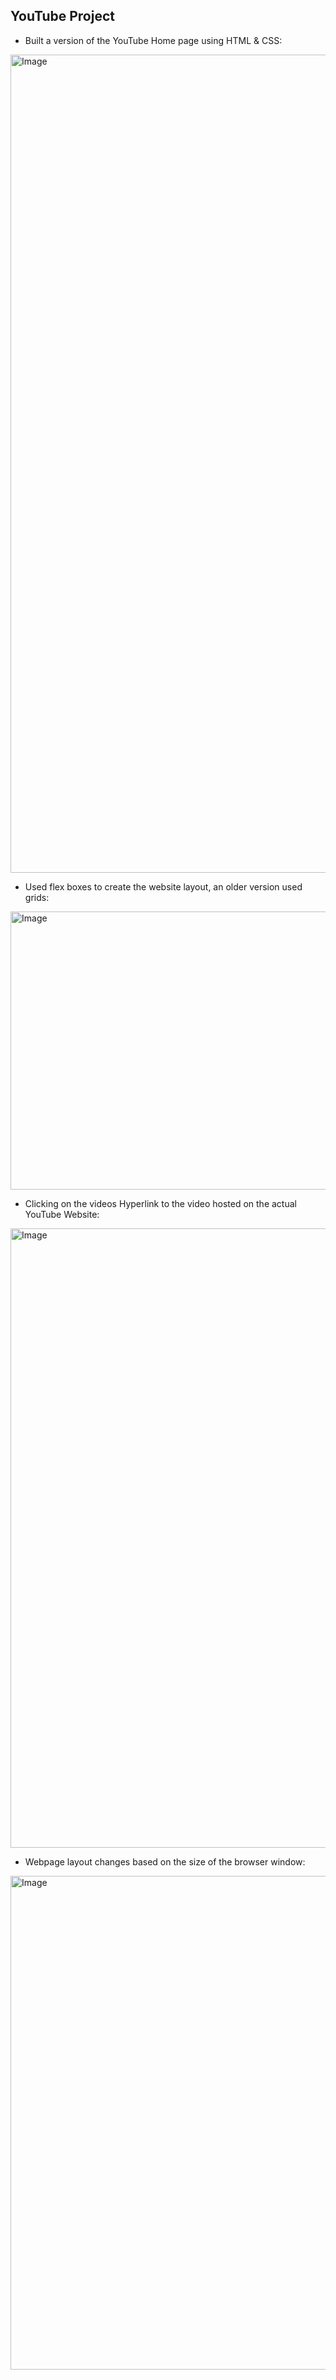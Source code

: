 ## YouTube Project

 - Built a version of the YouTube Home page using HTML & CSS:
   
<img width="2559" height="1309" alt="Image" src="https://github.com/user-attachments/assets/742233c7-3af6-43d7-bc6e-304dbf5f449e" />

 - Used flex boxes to create the website layout, an older version used grids:

 <img width="646" height="445" alt="Image" src="https://github.com/user-attachments/assets/dd7c5320-e9b3-4103-af12-97a1355029c5" />

 - Clicking on the videos Hyperlink to the video hosted on the actual YouTube Website:
   
<img width="1989" height="991" alt="Image" src="https://github.com/user-attachments/assets/38e85fa2-0865-45fd-a6f0-b9db4e14c4c7" />

 - Webpage layout changes based on the size of the browser window:
   
<img width="996" height="790" alt="Image" src="https://github.com/user-attachments/assets/fb480f5f-8b24-49b3-a440-3c0cc831b8f6" />
